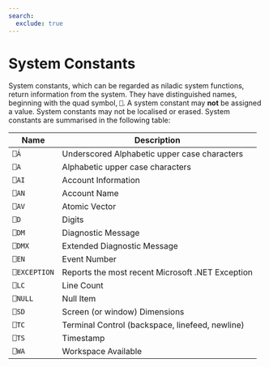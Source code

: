 ```yaml
---
search:
  exclude: true
---
```


<h1 class="heading"><span class="name">System Constants</span></h1>

System constants, which can be regarded as niladic system functions, return information from the system.  They have distinguished names, beginning with the quad symbol, `⎕`.  A system constant may **not** be assigned a value.  System constants may not be localised or erased. System constants are summarised in the following table:

|Name        |Description                                     |
|------------|------------------------------------------------|
|`⎕Á`        |Underscored Alphabetic upper case characters    |
|`⎕A`        |Alphabetic upper case characters                |
|`⎕AI`       |Account Information                             |
|`⎕AN`       |Account Name                                    |
|`⎕AV`       |Atomic Vector                                   |
|`⎕D`        |Digits                                          |
|`⎕DM`       |Diagnostic Message                              |
|`⎕DMX`      |Extended Diagnostic Message                     |
|`⎕EN`       |Event Number                                    |
|`⎕EXCEPTION`|Reports the most recent Microsoft .NET Exception|
|`⎕LC`       |Line Count                                      |
|`⎕NULL`     |Null Item                                       |
|`⎕SD`       |Screen (or window) Dimensions                   |
|`⎕TC`       |Terminal Control (backspace, linefeed, newline) |
|`⎕TS`       |Timestamp                                       |
|`⎕WA`       |Workspace Available                             |
